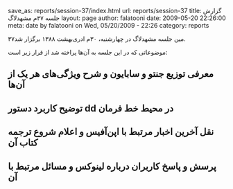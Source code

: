 save_as: reports/session-37/index.html
url: reports/session-37
title: گزارش جلسه ۳۷‌م مشهد‌لاگ
layout: page
author: falatooni
date: 2009-05-20 22:26:00
meta: date by falatooni on Wed, 05/20/2009 - 22:26
category: reports

۳۷‌مین جلسه مشهد‌لاگ در چهارشنبه، ۳۰‌م ادری‌بهشت ۱۳۸۸ برگزار شد.


<!--more-->



موضوعاتی که در این جلسه به آن‌ها پراخته شد از قرار زیر است:

## معرفی توزیع جنتو و سابایون و شرح ویژگی‌های هر یک از آن‌ها
## توضیح کاربرد دستور dd در محیط خط فرمان
## نقل آخرین اخبار مرتبط با اپن‌آفیس و اعلام شروع ترجمه کتاب آن
## پرسش و پاسخ کاربران درباره لینوکس و مسائل مرتبط با آن
